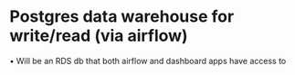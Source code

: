 # Postgres data warehouse for write/read (via airflow)

• Will be an RDS db that both airflow and dashboard apps have access to